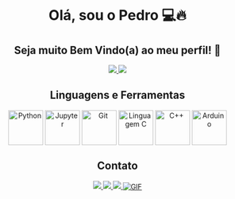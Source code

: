 
<!DOCTYPE html>
<html>
<body>
  <div align="center">
    <h1>Olá, sou o Pedro 💻🔥</h1>
    <h2>Seja muito Bem Vindo(a) ao meu perfil! 💙</h2>
    <a href="https://github.com/Pedro-Henrique300/github-readme-stats">
      <img src="https://github-readme-stats.vercel.app/api?username=Pedro-Henrique300&show_icons=true&theme=dark&count_private=true&locale=pt-br&" />
    </a>
    <a href="https://github.com/Pedro-Henrique300/convoychat">
      <img src="https://github-readme-stats.vercel.app/api/top-langs/?username=Pedro-Henrique300&layout=compact&theme=dark&locale=pt-br&https://github.com/Pedro-Henrique300/github-readme-stats"/>
    </a>
    <h2>Linguagens e Ferramentas</h2>
    <div style="display: inline-block">
      <img align="center" alt="Python" height="70" width="70" src="https://cdn.jsdelivr.net/gh/devicons/devicon/icons/python/python-original-wordmark.svg" />
      <img align="center" alt="Jupyter" height="70" width="70" src="https://cdn.jsdelivr.net/gh/devicons/devicon/icons/jupyter/jupyter-original-wordmark.svg" />
      <img align="center" alt="Git" height="70" width="70" src="https://cdn.jsdelivr.net/gh/devicons/devicon/icons/git/git-original-wordmark.svg"/>
      <img align="center" alt="Linguagem C" height="70" width="70" src="https://cdn.jsdelivr.net/gh/devicons/devicon/icons/c/c-original.svg"/>
      <img align="center" alt="C++" height="70" width="70" src="https://cdn.jsdelivr.net/gh/devicons/devicon/icons/cplusplus/cplusplus-original.svg"/>
      <img align="center" alt="Arduino" height="70" width="70" src="https://cdn.jsdelivr.net/gh/devicons/devicon/icons/arduino/arduino-original-wordmark.svg"/>
    <br>
    <h2>Contato</h2>
    <a href="pedrohenriquecamargo2019@gmail.com">
      <img src="https://img.shields.io/badge/Gmail-D14836?style=for-the-badge&logo=gmail&logoColor=white" />
    </a>
    <a href="www.linkedin.com\in\pedro-henrique180405">
      <img src="https://img.shields.io/badge/LinkedIn-0077B5?style=for-the-badge&logo=linkedin&logoColor=white" />
    </a>
    <a href="https://api.whatsapp.com/send?phone=5515991440275&text=Ol%C3%A1,%20eu%20estava%20vendo%20seu%20perfil%20do%20GitHub...">
      <img src="https://img.shields.io/badge/WhatsApp-25D366?style=for-the-badge&logo=whatsapp&logoColor=white" />
     <div style="display: inline-block">
      <img align="center" alt="GIF"
        src="https://media0.giphy.com/media/v1.Y2lkPTc5MGI3NjExcXlmang5dWMwMDBrbzFjdmJhdTByOWQxNXI2a3p6cGk2NW40NXNuYiZlcD12MV9pbnRlcm5hbF9naWZfYnlfaWQmY3Q9Zw/IcJ6n6VJNjRNS/giphy.gif"/>
    </a>
  </div>
</body>
</html>





<!--
<center>Olá, sou o Pedro 💻🔥</center>

                                                               
###                                                           Seja muito Bem Vindo(a) ao meu perfil! 💙

<div align="center">
  <a href="https://github.com/Pedro-Henrique300/github-readme-stats">
    <img align="center" src="https://github-readme-stats.vercel.app/api?username=Pedro-Henrique300&show_icons=true&theme=dark&count_private=true&locale=pt-br&" />
  </a>
  <a href="https://github.com/Pedro-Henrique300/convoychat">
    <img align="center" src="https://github-readme-stats.vercel.app/api/top-langs/?username=Pedro-Henrique300&layout=compact&theme=dark&locale=pt-br&https://github.com/Pedro-Henrique300/github-readme-stats" />
  </a>
</div>

###

### Linguagens e Ferramentas
<div align="center">
  <img align="center" height="70" width="70" src="https://cdn.jsdelivr.net/gh/devicons/devicon/icons/python/python-original-wordmark.svg" />
  <img align="center" height="70" width="70" src="https://cdn.jsdelivr.net/gh/devicons/devicon/icons/jupyter/jupyter-original-wordmark.svg" />
  <img align="center" height="70" width="70" src="https://cdn.jsdelivr.net/gh/devicons/devicon/icons/git/git-original-wordmark.svg"/>
  <img align="center" height="70" width="70" src="https://cdn.jsdelivr.net/gh/devicons/devicon/icons/c/c-original.svg"/>
  <img align="center" height="70" width="70" src="https://cdn.jsdelivr.net/gh/devicons/devicon/icons/cplusplus/cplusplus-original.svg"/>
  <img align="center" height="70" width="70" src="https://cdn.jsdelivr.net/gh/devicons/devicon/icons/arduino/arduino-original-wordmark.svg"/>
</div>

###

### Contato
<div align="center">
  <a href="pedrohenriquecamargo2019@gmail.com"><img src=https://img.shields.io/badge/Gmail-D14836?style=for-the-badge&logo=gmail&logoColor=white
  <a href="www.linkedin.com/in/pedro-8a3991281"><img src=https://img.shields.io/badge/LinkedIn-0077B5?style=for-the-badge&logo=linkedin&logoColor=white
  <a href="https://api.whatsapp.com/send?phone=5515991440275&text=Ol%C3%A1,%20eu%20estava%20vendo%20seu%20perfil%20do%20GitHub..."><img src=https://img.shields.io/badge/WhatsApp-25D366?style=for-the-badge&logo=whatsapp&logoColor=white
</div>


<!--
-->
